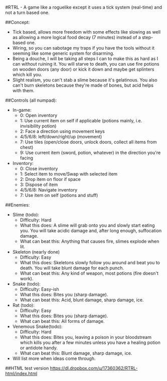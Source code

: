 #RTRL - A game like a roguelike except it uses a tick system (real-time) and not a turn based one.  
  
##Concept:  
* Tick based, allows more freedom with some effects like slowing as well as allowing a more logical food decay (7 minutes) instead of a step-based one.  
* Wiring, so you can sabotage my traps if you have the tools without it seeming like some generic system for disarming.  
* Being a douche, I will be taking all steps I can to make this as hard as I can without ruining it. You will starve to death, you can use fire potions on wooden doors (any door) or kick it down and maybe get splinters which kill you.  
* Slight realism, you can't stab a slime because it's gelatinous. You also can't burn skeletons because they're made of bones, but acid helps with them.  
  
##Controls (all numpad):  
* In-game:
    * 0: Open inventory  
    * 1: Use current item on self if applicable (potions mainly, i.e. invisibility potion)  
    * 2: Face a direction using movement keys  
    * 4/5/6/8: left/down/right/up (movement)  
    * 7: Use tiles (open/close doors, unlock doors, collect all items from chest)  
    * 9: Use current item (sword, potion, whatever) in the direction you're facing  
* Inventory:  
    * 0: Close inventory  
    * 1: Select item to move/Swap with selected item  
    * 2: Drop item on floor if space  
    * 3: Dispose of item  
    * 4/5/6/8: Navigate inventory  
    * 7: Use item on self (potions and stuff)  
  
##Enemies:  
* Slime (todo):  
    * Difficulty: Hard  
    * What this does: A slime will grab onto you and slowly start eating you. You will take acidic damage and, after long enough, suffocation damage.  
    * What can beat this: Anything that causes fire, slimes explode when lit.  
* Skeleton (nearly done)  
    * Difficulty: Easy  
    * What this does: Skeletons slowly follow you around and beat you to death. You will take blunt damage for each punch.  
    * What can beat this: Any kind of weapon, most potions (fire doesn't work).  
* Snake (todo): 
    * Difficulty: Easy-ish  
    * What this does: Bites you (sharp damage).  
    * What can beat this: Acid, blunt damage, sharp damage, ice.  
* Rat (todo):  
    * Difficulty: Easy  
    * What this does: Bites you (sharp damage).  
    * What can beat this: All forms of damage.  
* Venemous Snake(todo):  
    * Difficulty: Hard  
    * What this does: Bites you, leaving a poison in your bloodstream which kills you after a few minutes unless you have a healing potion or antidote handy.  
    * What can beat this: Blunt damage, sharp damage, ice.  
* Will list more when ideas come through.  

##HTML test version
https://dl.dropbox.com/u/17360362/RTRL-html/index.html
